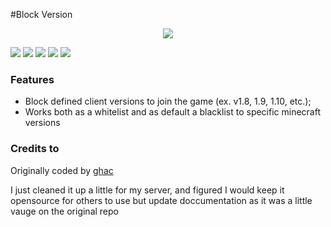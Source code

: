 #Block Version

<p align="center">
  <img src="https://static.spigotmc.org/styles/spigot/xenresource/resource_icon.png" />
</p>


![](https://img.shields.io/github/issues/wildcodefox/BlockVersion) ![](https://img.shields.io/github/forks/wildcodefox/BlockVersion) ![](https://img.shields.io/github/stars/wildcodefox/BlockVersion) ![](https://img.shields.io/github/license/wildcodefox/BlockVersion) ![](https://img.shields.io/github/issues/wildcodefox/BlockVersion)
### Features

- Block defined client versions to join the game (ex. v1.8, 1.9, 1.10, etc.);
- Works both as a whitelist and as default a blacklist to specific minecraft versions


### Credits to 
 Originally coded by [ghac](https://www.spigotmc.org/resources/blockversion-for-protocolsupport.21202/)

I just cleaned it up a little for my server, and figured I would keep it opensource for others to use but update doccumentation as it was a little vauge on the original repo
